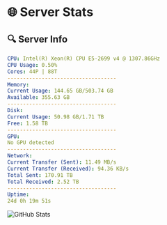 # 🌐 Server Stats
## 🔍 Server Info
```yaml
CPU: Intel(R) Xeon(R) CPU E5-2699 v4 @ 1307.86GHz
CPU Usage: 0.50%
Cores: 44P | 88T
-----------------------------------
Memory:
Current Usage: 144.65 GB/503.74 GB
Available: 355.63 GB
-----------------------------------
Disk:
Current Usage: 50.98 GB/1.71 TB
Free: 1.58 TB
-----------------------------------
GPU:
No GPU detected
-----------------------------------
Network:
Current Transfer (Sent): 11.49 MB/s
Current Transfer (Received): 94.36 KB/s
Total Sent: 170.91 TB
Total Received: 2.52 TB
-----------------------------------
Uptime:
24d 0h 19m 51s
```
![GitHub Stats](https://img.shields.io/badge/Updated-2025-03-03_23:03:09-blue)